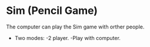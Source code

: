 # Sim (Pencil Game)
The computer can play the Sim game with orther people.
- Two modes:
  -2 player.
  -Play with computer.
